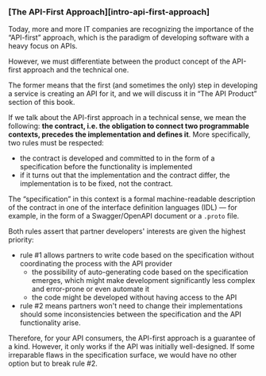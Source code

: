 ### [The API-First Approach][intro-api-first-approach]

Today, more and more IT companies are recognizing the importance of the “API-first” approach, which is the paradigm of developing software with a heavy focus on APIs.

However, we must differentiate between the product concept of the API-first approach and the technical one.

The former means that the first (and sometimes the only) step in developing a service is creating an API for it, and we will discuss it in “The API Product” section of this book.

If we talk about the API-first approach in a technical sense, we mean the following: **the contract, i.e. the obligation to connect two programmable contexts, precedes the implementation and defines it**. More specifically, two rules must be respected:
  * the contract is developed and committed to in the form of a specification before the functionality is implemented
  * if it turns out that the implementation and the contract differ, the implementation is to be fixed, not the contract.

The “specification” in this context is a formal machine-readable description of the contract in one of the interface definition languages (IDL) — for example, in the form of a Swagger/OpenAPI document or a `.proto` file.

Both rules assert that partner developers' interests are given the highest priority:
  * rule \#1 allows partners to write code based on the specification without coordinating the process with the API provider
    * the possibility of auto-generating code based on the specification emerges, which might make development significantly less complex and error-prone or even automate it
    * the code might be developed without having access to the API
  * rule \#2 means partners won't need to change their implementations should some inconsistencies between the specification and the API functionality arise.

Therefore, for your API consumers, the API-first approach is a guarantee of a kind. However, it only works if the API was initially well-designed. If some irreparable flaws in the specification surface, we would have no other option but to break rule \#2.